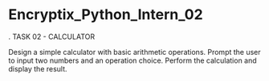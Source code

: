 # Encryptix_Python_Intern_02

.
TASK 02 - CALCULATOR

Design a simple calculator with basic arithmetic operations. Prompt the user to input two numbers and an operation choice. Perform the calculation and display the result.
